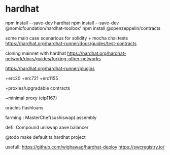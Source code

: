 # hardhat

npm install --save-dev hardhat
npm install --save-dev @nomicfoundation/hardhat-toolbox'
npm install @openzeppelin/contracts


some main case scenarious for solidity + mocha chai tests
https://hardhat.org/hardhat-runner/docs/guides/test-contracts

cloning mainnet with hardhat
https://hardhat.org/hardhat-network/docs/guides/forking-other-networks

https://hardhat.org/hardhat-runner/plugins


+erc20
+erc721
+erc1155

+proxies/upgradable contracts
 

~minimal proxy (eip1167)

oracles
flashloans

farming : MasterChef(sushiswap)
assembly


defi:
    Compound
    uniswap
    aave
    balancer


@todo make default ts hardhat project

usefull:
https://github.com/wighawag/hardhat-deploy
https://swcregistry.io/